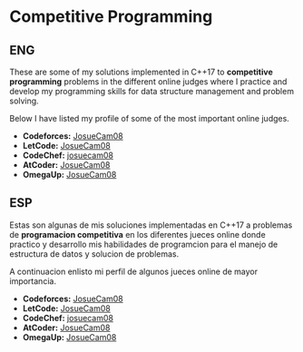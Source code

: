 # Competitive Programming

## ENG

These are some of my solutions implemented in C++17 to **competitive programming** problems in the different online judges where I practice and develop my programming skills for data structure management and problem solving.

Below I have listed my profile of some of the most important online judges.

- **Codeforces:** [JosueCam08](https://codeforces.com/profile/JosueCam08)
- **LetCode:** [JosueCam08](https://leetcode.com/JosueCam08/)
- **CodeChef:** [josuecam08](https://www.codechef.com/users/josuecam08)
- **AtCoder:** [JosueCam08](https://atcoder.jp/users/JosueCam08)
- **OmegaUp:** [JosueCam08](https://omegaup.com/profile/)

## ESP

Estas son algunas de mis soluciones implementadas en C++17 a problemas de **programacion competitiva** en los diferentes jueces online donde practico y desarrollo mis habilidades de programcion para el manejo de estructura de datos y solucion de problemas.

A continuacion enlisto mi perfil de algunos jueces online de mayor importancia.

- **Codeforces:** [JosueCam08](https://codeforces.com/profile/JosueCam08)
- **LetCode:** [JosueCam08](https://leetcode.com/JosueCam08/)
- **CodeChef:** [josuecam08](https://www.codechef.com/users/josuecam08)
- **AtCoder:** [JosueCam08](https://atcoder.jp/users/JosueCam08)
- **OmegaUp:** [JosueCam08](https://omegaup.com/profile/)